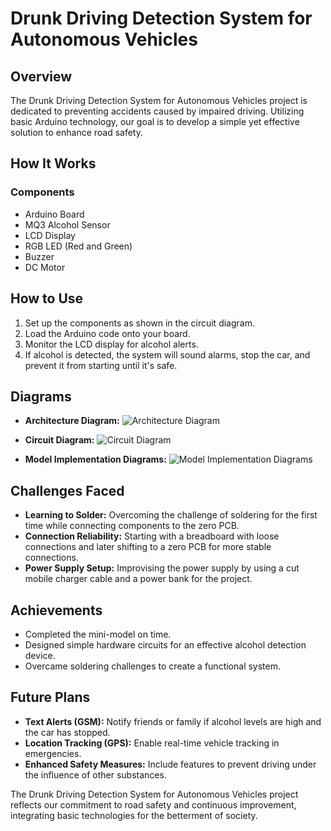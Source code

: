# Drunk Driving Detection System for Autonomous Vehicles

## Overview

The Drunk Driving Detection System for Autonomous Vehicles project is dedicated to preventing accidents caused by impaired driving. Utilizing basic Arduino technology, our goal is to develop a simple yet effective solution to enhance road safety.

## How It Works

### Components
- Arduino Board
- MQ3 Alcohol Sensor
- LCD Display
- RGB LED (Red and Green)
- Buzzer
- DC Motor

## How to Use

1. Set up the components as shown in the circuit diagram.
2. Load the Arduino code onto your board.
3. Monitor the LCD display for alcohol alerts.
4. If alcohol is detected, the system will sound alarms, stop the car, and prevent it from starting until it's safe.

## Diagrams

- **Architecture Diagram:**
  ![Architecture Diagram](https://drive.google.com/uc?id=1aoLXTpKdGS1RTvEnu8JtAaLvN7i5ut_V)

- **Circuit Diagram:**
  ![Circuit Diagram](https://drive.google.com/uc?id=1sIDkytHcAEUKI5OWDdg1Pf_t0MA82SLb)

- **Model Implementation Diagrams:**
  ![Model Implementation Diagrams](https://drive.google.com/uc?id=1lJytKNivu44yUopk0p2MgBmbv7tvqipr)

## Challenges Faced

- **Learning to Solder:** Overcoming the challenge of soldering for the first time while connecting components to the zero PCB.
- **Connection Reliability:** Starting with a breadboard with loose connections and later shifting to a zero PCB for more stable connections.
- **Power Supply Setup:** Improvising the power supply by using a cut mobile charger cable and a power bank for the project.

## Achievements

- Completed the mini-model on time.
- Designed simple hardware circuits for an effective alcohol detection device.
- Overcame soldering challenges to create a functional system.

## Future Plans

- **Text Alerts (GSM):** Notify friends or family if alcohol levels are high and the car has stopped.
- **Location Tracking (GPS):** Enable real-time vehicle tracking in emergencies.
- **Enhanced Safety Measures:** Include features to prevent driving under the influence of other substances.

The Drunk Driving Detection System for Autonomous Vehicles project reflects our commitment to road safety and continuous improvement, integrating basic technologies for the betterment of society.
